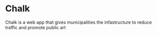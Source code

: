 # Chalk

Chalk is a web app that gives municipalities the infastructure to reduce traffic and
promote public art
